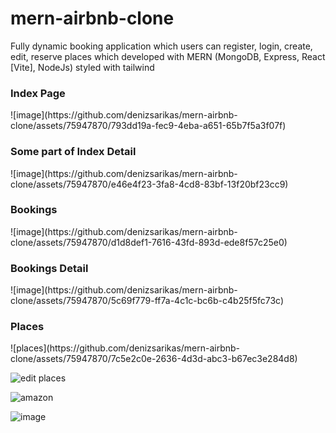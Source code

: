 # mern-airbnb-clone
Fully dynamic booking application which users can register, login, create, edit, reserve places which developed with MERN (MongoDB, Express, React [Vite], NodeJs) styled with tailwind

<h3>Index Page</h3>
![image](https://github.com/denizsarikas/mern-airbnb-clone/assets/75947870/793dd19a-fec9-4eba-a651-65b7f5a3f07f)


<h3>Some part of Index Detail</h3>
![image](https://github.com/denizsarikas/mern-airbnb-clone/assets/75947870/e46e4f23-3fa8-4cd8-83bf-13f20bf23cc9)

<h3>Bookings</h3>
![image](https://github.com/denizsarikas/mern-airbnb-clone/assets/75947870/d1d8def1-7616-43fd-893d-ede8f57c25e0)

<h3>Bookings Detail</h3>
![image](https://github.com/denizsarikas/mern-airbnb-clone/assets/75947870/5c69f779-ff7a-4c1c-bc6b-c4b25f5fc73c)

<h3>Places</h3>
![places](https://github.com/denizsarikas/mern-airbnb-clone/assets/75947870/7c5e2c0e-2636-4d3d-abc3-b67ec3e284d8)

![edit places](https://github.com/denizsarikas/mern-airbnb-clone/assets/75947870/3d940809-b279-4589-868d-f8e1435c8dd1)

![amazon](https://github.com/denizsarikas/mern-airbnb-clone/assets/75947870/16c3190e-87eb-4e5d-a7be-5b76819576bf)

![image](https://github.com/denizsarikas/mern-airbnb-clone/assets/75947870/3288d4df-c99b-4eb3-8974-bfe84fb38dbc)

